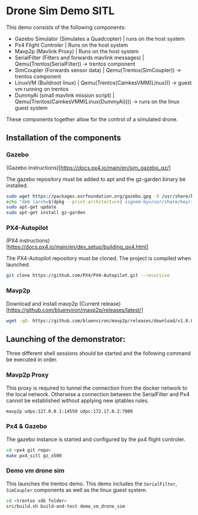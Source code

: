 # Drone Sim Demo SITL

This demo consists of the following components:

- Gazebo Simulator (Simulates a Quadcopter) | runs on the host system
- Px4 Flight Controler | Runs on the host system
- Mavp2p (Mavlink Proxy)  | Runs on the host system
- SerialFilter (Filters and forwards mavlink messages) | Qemu(Trentos(SerialFilter)) -> trentos component
- SimCoupler (Forwards sensor data) | Qemu(Trentos(SimCoupler)) -> trentos component
- LinuxVM (Buildroot linux) | Qemu(Trentos(CamkesVMM(Linux))) -> guest vm running on trentos
- DummyAi (small mavlink mission script) | Qemu(Trentos(CamkesVMM(Linux(DummyAi)))) -> runs on the linux guest system

These components together allow for the control of a simulated drone. 

## Installation of the components

### Gazebo
(Gazebo instructions)[https://docs.px4.io/main/en/sim_gazebo_gz/]

The gazebo repository must be added to apt and the gz-garden binary be installed.

```sh
sudo wget https://packages.osrfoundation.org/gazebo.gpg -O /usr/share/keyrings/pkgs-osrf-archive-keyring.gpg
echo "deb [arch=$(dpkg --print-architecture) signed-by=/usr/share/keyrings/pkgs-osrf-archive-keyring.gpg] http://packages.osrfoundation.org/gazebo/ubuntu-stable $(lsb_release -cs) main" | sudo tee /etc/apt/sources.list.d/gazebo-stable.list > /dev/null
sudo apt-get update
sudo apt-get install gz-garden
```

### PX4-Autopilot
(PX4 instructions)[https://docs.px4.io/main/en/dev_setup/building_px4.html]

The PX4-Autopilot repository must be cloned. The project is compiled when launched.

```sh
git clone https://github.com/PX4/PX4-Autopilot.git --recursive
```

### Mavp2p
Download and install mavp2p
(Current release)[https://github.com/bluenviron/mavp2p/releases/latest/]

```sh
wget -qO- https://github.com/bluenviron/mavp2p/releases/download/v1.0.0/mavp2p_v1.0.0_linux_amd64.tar.gz | sudo tar -xz -C /usr/local/bin
```

## Launching of the demonstrator:
Three different shell sessions should be started and the following command be executed in order.

### Mavp2p Proxy
This proxy is required to tunnel the connection from the docker network to the local network.
Otherwise a connection between the SerialFilter and Px4 cannot be established without applying new iptables rules.

```sh
mavp2p udps:127.0.0.1:14550 udpc:172.17.0.2:7000
```


### Px4 & Gazebo
The gazebo instance is started and configured by the px4 flight controler.

```sh
cd <px4 git repo>
make px4_sitl gz_x500
```

### Demo vm drone sim
This launches the trentos demo. This demo includes the `SerialFilter`, `SimCoupler` components as well as the linux guest system.

```sh
cd <trentos sdk folder>
src/build.sh build-and-test demo_vm_drone_sim
```

